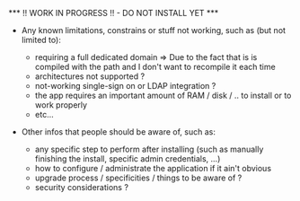 

*** !! WORK IN PROGRESS !! - DO NOT INSTALL YET ***

* Any known limitations, constrains or stuff not working, such as (but not limited to):
    * requiring a full dedicated domain => Due to the fact that is is compiled with the path and I don't want to recompile it each time
    * architectures not supported ?
    * not-working single-sign on or LDAP integration ?
    * the app requires an important amount of RAM / disk / .. to install or to work properly
    * etc...

* Other infos that people should be aware of, such as:
    * any specific step to perform after installing (such as manually finishing the install, specific admin credentials, ...)
    * how to configure / administrate the application if it ain't obvious
    * upgrade process / specificities / things to be aware of ?
    * security considerations ?
